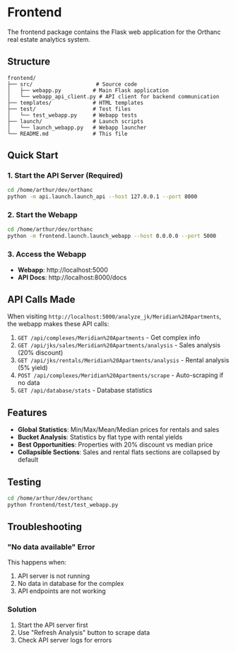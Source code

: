 # Frontend

The frontend package contains the Flask web application for the Orthanc real estate analytics system.

## Structure

```
frontend/
├── src/                    # Source code
│   ├── webapp.py          # Main Flask application
│   └── webapp_api_client.py # API client for backend communication
├── templates/             # HTML templates
├── test/                  # Test files
│   └── test_webapp.py     # Webapp tests
├── launch/                # Launch scripts
│   └── launch_webapp.py   # Webapp launcher
└── README.md              # This file
```

## Quick Start

### 1. Start the API Server (Required)
```bash
cd /home/arthur/dev/orthanc
python -m api.launch.launch_api --host 127.0.0.1 --port 8000
```

### 2. Start the Webapp
```bash
cd /home/arthur/dev/orthanc
python -m frontend.launch.launch_webapp --host 0.0.0.0 --port 5000
```

### 3. Access the Webapp
- **Webapp**: http://localhost:5000
- **API Docs**: http://localhost:8000/docs

## API Calls Made

When visiting `http://localhost:5000/analyze_jk/Meridian%20Apartments`, the webapp makes these API calls:

1. `GET /api/complexes/Meridian%20Apartments` - Get complex info
2. `GET /api/jks/sales/Meridian%20Apartments/analysis` - Sales analysis (20% discount)
3. `GET /api/jks/rentals/Meridian%20Apartments/analysis` - Rental analysis (5% yield)
4. `POST /api/complexes/Meridian%20Apartments/scrape` - Auto-scraping if no data
5. `GET /api/database/stats` - Database statistics

## Features

- **Global Statistics**: Min/Max/Mean/Median prices for rentals and sales
- **Bucket Analysis**: Statistics by flat type with rental yields
- **Best Opportunities**: Properties with 20% discount vs median price
- **Collapsible Sections**: Sales and rental flats sections are collapsed by default

## Testing

```bash
cd /home/arthur/dev/orthanc
python frontend/test/test_webapp.py
```

## Troubleshooting

### "No data available" Error
This happens when:
1. API server is not running
2. No data in database for the complex
3. API endpoints are not working

### Solution
1. Start the API server first
2. Use "Refresh Analysis" button to scrape data
3. Check API server logs for errors

